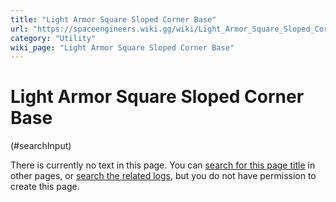 ```yaml
---
title: "Light Armor Square Sloped Corner Base"
url: "https://spaceengineers.wiki.gg/wiki/Light_Armor_Square_Sloped_Corner_Base"
category: "Utility"
wiki_page: "Light Armor Square Sloped Corner Base"
---
```


# Light Armor Square Sloped Corner Base

(#searchInput)

There is currently no text in this page. You can [search for this page title](https://spaceengineers.wiki.gg/wiki/Special:Search/Light_Armor_Square_Sloped_Corner_Base "Special:Search/Light Armor Square Sloped Corner Base") in other pages, or [search the related logs](https://spaceengineers.wiki.gg/wiki/Special:Log?page=Light_Armor_Square_Sloped_Corner_Base), but you do not have permission to create this page.